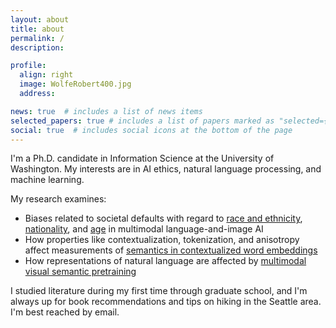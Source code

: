 ```yaml
---
layout: about
title: about
permalink: /
description:

profile:
  align: right
  image: WolfeRobert400.jpg
  address: 

news: true  # includes a list of news items
selected_papers: true # includes a list of papers marked as "selected={true}"
social: true  # includes social icons at the bottom of the page
---
```


I'm a Ph.D. candidate in Information Science at the University of Washington. My interests are in AI ethics, natural language processing, and machine learning.

My research examines:

* Biases related to societal defaults with regard to [race and ethnicity](https://arxiv.org/pdf/2205.10764.pdf), [nationality](https://arxiv.org/pdf/2207.00691.pdf), and [age](https://arxiv.org/pdf/2205.11378.pdf) in multimodal language-and-image AI
* How properties like contextualization, tokenization, and anisotropy affect measurements of [semantics in contextualized word embeddings](https://arxiv.org/abs/2203.07504)
* How representations of natural language are affected by [multimodal visual semantic pretraining](https://arxiv.org/pdf/2203.07511.pdf)

I studied literature during my first time through graduate school, and I'm always up for book recommendations and tips on hiking in the Seattle area. I'm best reached by email.